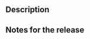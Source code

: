 ## Description

<!-- insert description here -->

## Notes for the release

<!-- If this PR should be described in the Ember release blog post please briefly describe what should be shared. -->


